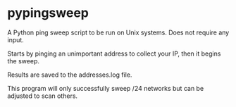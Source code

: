 # pypingsweep
A Python ping sweep script to be run on Unix systems. Does not require any input.

Starts by pinging an unimportant address to collect your IP, then it begins the sweep.

Results are saved to the addresses.log file.

This program will only successfully sweep /24 networks but can be adjusted to scan others.
